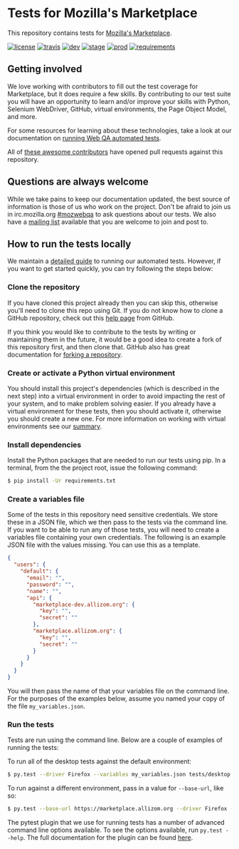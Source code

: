 # Tests for Mozilla's Marketplace
This repository contains tests for [Mozilla's Marketplace](https://marketplace.firefox.com/).

[![license](https://img.shields.io/badge/license-MPL%202.0-blue.svg)](https://github.com/mozilla/marketplace-tests/blob/master/LICENSE)
[![travis](https://img.shields.io/travis/mozilla/marketplace-tests.svg?label=travis)](http://travis-ci.org/mozilla/marketplace-tests/)
[![dev](https://img.shields.io/jenkins/s/https/webqa-ci.mozilla.com/marketplace.dev.svg?label=dev)](https://webqa-ci.mozilla.com/job/marketplace.dev/)
[![stage](https://img.shields.io/jenkins/s/https/webqa-ci.mozilla.com/marketplace.stage.saucelabs.svg?label=stage)](https://webqa-ci.mozilla.com/job/marketplace.stage.saucelabs/)
[![prod](https://img.shields.io/jenkins/s/https/webqa-ci.mozilla.com/marketplace.prod.svg?label=prod)](https://webqa-ci.mozilla.com/job/marketplace.prod/)
[![requirements](https://img.shields.io/requires/github/mozilla/marketplace-tests.svg)](https://requires.io/github/mozilla/marketplace-tests/requirements/?branch=master)

## Getting involved
We love working with contributors to fill out the test coverage for Marketplace,
but it does require a few skills. By contributing to our test suite you will
have an opportunity to learn and/or improve your skills with Python, Selenium
WebDriver, GitHub, virtual environments, the Page Object Model, and more.

For some resources for learning about these technologies, take a look at our
documentation on [running Web QA automated tests][running-tests].

All of [these awesome contributors][contributors] have opened pull requests against this
repository.

## Questions are always welcome
While we take pains to keep our documentation updated, the best source of
information is those of us who work on the project. Don't be afraid to join us
in irc.mozilla.org [#mozwebqa][irc] to ask questions about our tests. We also
have a [mailing list][list] available that you are welcome to join and post to.

## How to run the tests locally
We maintain a [detailed guide][running-tests] to running our automated tests.
However, if you want to get started quickly, you can try following the steps
below:

### Clone the repository
If you have cloned this project already then you can skip this, otherwise you'll
need to clone this repo using Git. If you do not know how to clone a GitHub
repository, check out this [help page][git-clone] from GitHub.

If you think you would like to contribute to the tests by writing or maintaining
them in the future, it would be a good idea to create a fork of this repository
first, and then clone that. GitHub also has great documentation for
[forking a repository][git-fork].

### Create or activate a Python virtual environment
You should install this project's dependencies (which is described in the next
step) into a virtual environment in order to avoid impacting the rest of your
system, and to make problem solving easier. If you already have a virtual
environment for these tests, then you should activate it, otherwise you should
create a new one. For more information on working with virtual environments see
our [summary][virtualenv].

### Install dependencies
Install the Python packages that are needed to run our tests using pip. In a
terminal, from the the project root, issue the following command:

```bash
$ pip install -Ur requirements.txt
```

### Create a variables file
Some of the tests in this repository need sensitive credentials. We store these
in a JSON file, which we then pass to the tests via the command line. If you
want to be able to run any of those tests, you will need to create a variables
file containing your own credentials. The following is an example JSON file with
the values missing. You can use this as a template.

```json
{
  "users": {
    "default": {
      "email": "",
      "password": "",
      "name": "",
      "api": {
        "marketplace-dev.allizom.org": {
          "key": "",
          "secret": ""
        },
        "marketplace.allizom.org": {
          "key": "",
          "secret": ""
        }
      }
    }
  }
}
```

You will then pass the name of that your variables file on the command line.
For the purposes of the examples below, assume you named your copy of the file
`my_variables.json`.

### Run the tests
Tests are run using the command line. Below are a couple of examples of running
the tests:

To run all of the desktop tests against the default environment:

```bash
$ py.test --driver Firefox --variables my_variables.json tests/desktop
```

To run against a different environment, pass in a value for `--base-url`, like so:

```bash
$ py.test --base-url https://marketplace.allizom.org --driver Firefox --variables my_variables.json tests/desktop
```

The pytest plugin that we use for running tests has a number of advanced
command line options available. To see the options available, run
`py.test --help`. The full documentation for the plugin can be found
[here][pytest-selenium].

[contributors]: https://github.com/mozilla/Addon-Tests/contributors
[git-clone]: https://help.github.com/articles/cloning-a-repository/
[git-fork]: https://help.github.com/articles/fork-a-repo/
[irc]: http://widget01.mibbit.com/?settings=1b10107157e79b08f2bf99a11f521973&server=irc.mozilla.org&channel=%23mozwebqa
[list]: https://mail.mozilla.org/listinfo/mozwebqa
[pytest-selenium]: http://pytest-selenium.readthedocs.org/ 
[running-tests]: https://developer.mozilla.org/en-US/docs/Mozilla/QA/Running_Web_QA_automated_tests
[virtualenv]: https://wiki.mozilla.org/QA/Execution/Web_Testing/Automation/Virtual_Environments
